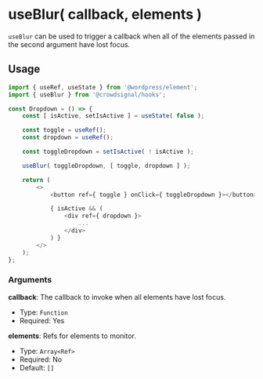 # useBlur( callback, elements )

`useBlur` can be used to trigger a callback when all of the elements passed in the second argument have lost focus.  

## Usage

```javascript
import { useRef, useState } from '@wordpress/element';
import { useBlur } from '@crowdsignal/hooks';

const Dropdown = () => {
	const [ isActive, setIsActive ] = useState( false );

	const toggle = useRef();
	const dropdown = useRef();

	const toggleDropdown = setIsActive( ! isActive );

	useBlur( toggleDropdown, [ toggle, dropdown ] );

	return (
		<>
			<button ref={ toggle } onClick={ toggleDropdown }></button>

			{ isActive && (
				<div ref={ dropdown }>
					...
				</div>
			) }
		</>
	);
};
```

### Arguments

**callback**: The callback to invoke when all elements have lost focus.

- Type: `Function`
- Required: Yes

**elements**: Refs for elements to monitor.

- Type: `Array<Ref>`
- Required: No
- Default: `[]`
